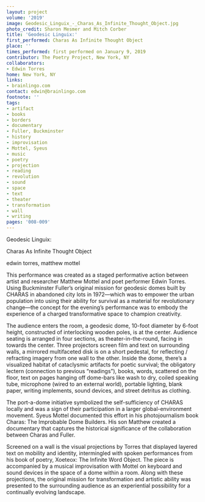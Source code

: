 ```yaml
---
layout: project
volume: '2019'
image: Geodesic_Linguix_-_Charas_As_Infinite_Thought_Object.jpg
photo_credit: Sharon Mesmer and Mitch Corber
title: 'Geodesic Linguix:'
first_performed: Charas As Infinite Thought Object
place: ''
times_performed: first performed on January 9, 2019
contributor: The Poetry Project, New York, NY
collaborators:
- Edwin Torres
home: New York, NY
links:
- brainlingo.com
contact: edwin@brainlingo.com
footnote: ''
tags:
- artifact
- books
- borders
- documentary
- Fuller, Buckminster
- history
- improvisation
- Mottel, Syeus
- music
- poetry
- projection
- reading
- revolution
- sound
- space
- text
- theater
- transformation
- wall
- writing
pages: '008-009'
---
```


Geodesic Linguix:

Charas As Infinite Thought Object

edwin torres, matthew mottel

This performance was created as a staged performative action between artist and researcher Matthew Mottel and poet performer Edwin Torres. Using Buckminster Fuller’s original mission for geodesic domes built by CHARAS in abandoned city lots in 1972—which was to empower the urban population into using their ability for survival as a material for revolutionary change—the concept for the evening’s performance was to embody the experience of a charged transformative space to champion creativity.

The audience enters the room, a geodesic dome, 10-foot diameter by 6-foot height, constructed of interlocking wooden poles, is at the center. Audience seating is arranged in four sections, as theater-in-the-round, facing in towards the center. Three projectors screen film and text on surrounding walls, a mirrored multifaceted disk is on a short pedestal, for reflecting / refracting imagery from one wall to the other. Inside the dome, there’s a visualized habitat of cataclysmic artifacts for poetic survival; the obligatory lectern (connection to previous “readings”), books, words, scattered on the floor, text on pages hanging off dome-bars like wash to dry, coiled speaking tube, microphone (wired to an external world), portable lighting, blank paper, writing implements, sound devices, and street detritus as clothing.

The port-a-dome initiative symbolized the self-sufficiency of CHARAS locally and was a sign of their participation in a larger global-environment movement. Syeus Mottel documented this effort in his photojournalism book Charas: The Improbable Dome Builders. His son Matthew created a documentary that captures the historical significance of the collaboration between Charas and Fuller.

Screened on a wall is the visual projections by Torres that displayed layered text on mobility and identity, intermingled with spoken performances from his book of poetry, Xoeteox: The Infinite Word Object. The piece is accompanied by a musical improvisation with Mottel on keyboard and sound devices in the space of a dome within a room. Along with these projections, the original mission for transformation and artistic ability was presented to the surrounding audience as an experiential possibility for a continually evolving landscape.
